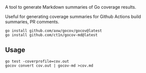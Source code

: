 A tool to generate Markdown summaries of Go coverage results.

Useful for generating coverage summaries for Github Actions build summaries, PR comments.

	go install github.com/axw/gocov/gocov@latest
    go install github.com/ct1n/gocov-md@latest

## Usage

    go test -coverprofile=cov.out
    gocov convert cov.out | gocov-md >cov.md
